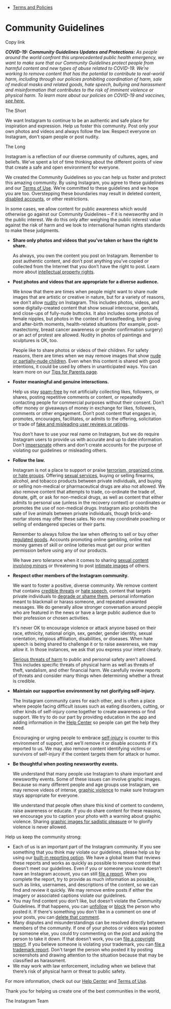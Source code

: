 *   [Terms and Policies](https://help.instagram.com/1417489251945243/?helpref=breadcrumb)

Community Guidelines
====================

Copy link

_**COVID-19: Community Guidelines Updates and Protections:** As people around the world confront this unprecedented public health emergency, we want to make sure that our Community Guidelines protect people from harmful content and new types of abuse related to COVID-19. We’re working to remove content that has the potential to contribute to real-world harm, including through our policies prohibiting coordination of harm, sale of medical masks and related goods, hate speech, bullying and harassment and misinformation that contributes to the risk of imminent violence or physical harm. To learn more about our policies on COVID-19 and vaccines, [see here.](https://help.instagram.com/697825587576762?helpref=faq_content)_

The Short

We want Instagram to continue to be an authentic and safe place for inspiration and expression. Help us foster this community. Post only your own photos and videos and always follow the law. Respect everyone on Instagram, don’t spam people or post nudity.

The Long

Instagram is a reflection of our diverse community of cultures, ages, and beliefs. We’ve spent a lot of time thinking about the different points of view that create a safe and open environment for everyone.

We created the Community Guidelines so you can help us foster and protect this amazing community. By using Instagram, you agree to these guidelines and our [Terms of Use](https://www.instagram.com/legal/terms). We’re committed to these guidelines and we hope you are too. Overstepping these boundaries may result in deleted content, [disabled accounts](https://help.instagram.com/366993040048856?helpref=faq_content), or other restrictions.

In some cases, we allow content for public awareness which would otherwise go against our Community Guidelines – if it is newsworthy and in the public interest. We do this only after weighing the public interest value against the risk of harm and we look to international human rights standards to make these judgments.

*   **Share only photos and videos that you’ve taken or have the right to share.**
    
    As always, you own the content you post on Instagram. Remember to post authentic content, and don’t post anything you’ve copied or collected from the Internet that you don’t have the right to post. Learn more about [intellectual property rights](https://help.instagram.com/126382350847838?helpref=faq_content).
    
*   **Post photos and videos that are appropriate for a diverse audience.**
    
    We know that there are times when people might want to share nude images that are artistic or creative in nature, but for a variety of reasons, we don’t allow [nudity](https://l.instagram.com/?u=https%3A%2F%2Fwww.facebook.com%2Fcommunitystandards%2Fadult_nudity_sexual_activity&e=AT2EjrgL8pPRRuubHRZoZmdFowwizZKkgaYmaK6J3vHmuxYdJdVr4eX0Y6pnZL3NaFvD3LoR6ilndNYMYVUAyFUieF_iggbuFCqq_Q7ITJcR9ObIkqK8D_ed5-tJq14wYJXxt6QY4y2GY5QreCqHzXi--Mum2d9lyLt3Jg) on Instagram. This includes photos, videos, and some digitally-created content that show sexual intercourse, genitals, and close-ups of fully-nude buttocks. It also includes some photos of female nipples, but photos in the context of breastfeeding, birth giving and after-birth moments, health-related situations (for example, post-mastectomy, breast cancer awareness or gender confirmation surgery) or an act of protest are allowed. Nudity in photos of paintings and sculptures is OK, too.
    
    People like to share photos or videos of their children. For safety reasons, there are times when we may remove images that show [nude or partially-nude children](https://l.instagram.com/?u=https%3A%2F%2Fwww.facebook.com%2Fcommunitystandards%2Fchild_nudity_sexual_exploitation&e=AT2EjrgL8pPRRuubHRZoZmdFowwizZKkgaYmaK6J3vHmuxYdJdVr4eX0Y6pnZL3NaFvD3LoR6ilndNYMYVUAyFUieF_iggbuFCqq_Q7ITJcR9ObIkqK8D_ed5-tJq14wYJXxt6QY4y2GY5QreCqHzXi--Mum2d9lyLt3Jg). Even when this content is shared with good intentions, it could be used by others in unanticipated ways. You can learn more on our [Tips for Parents page](https://help.instagram.com/154475974694511/?helpref=faq_content).
    
*   **Foster meaningful and genuine interactions.**
    
    Help us stay [spam-free](https://l.instagram.com/?u=https%3A%2F%2Fwww.facebook.com%2Fcommunitystandards%2Fspam&e=AT2EjrgL8pPRRuubHRZoZmdFowwizZKkgaYmaK6J3vHmuxYdJdVr4eX0Y6pnZL3NaFvD3LoR6ilndNYMYVUAyFUieF_iggbuFCqq_Q7ITJcR9ObIkqK8D_ed5-tJq14wYJXxt6QY4y2GY5QreCqHzXi--Mum2d9lyLt3Jg) by not artificially collecting likes, followers, or shares, posting repetitive comments or content, or repeatedly contacting people for commercial purposes without their consent. Don’t offer money or giveaways of money in exchange for likes, followers, comments or other engagement. Don’t post content that engages in, promotes, encourages, facilitates, or admits to the offering, solicitation or trade of [fake and misleading user reviews or ratings](https://l.instagram.com/?u=https%3A%2F%2Fwww.facebook.com%2Fcommunitystandards%2Ffraud_deception&e=AT2EjrgL8pPRRuubHRZoZmdFowwizZKkgaYmaK6J3vHmuxYdJdVr4eX0Y6pnZL3NaFvD3LoR6ilndNYMYVUAyFUieF_iggbuFCqq_Q7ITJcR9ObIkqK8D_ed5-tJq14wYJXxt6QY4y2GY5QreCqHzXi--Mum2d9lyLt3Jg).
    
    You don’t have to use your real name on Instagram, but we do require Instagram users to provide us with accurate and up to date information. Don't [impersonate](https://l.instagram.com/?u=https%3A%2F%2Fwww.facebook.com%2Fcommunitystandards%2Fmisrepresentation&e=AT2EjrgL8pPRRuubHRZoZmdFowwizZKkgaYmaK6J3vHmuxYdJdVr4eX0Y6pnZL3NaFvD3LoR6ilndNYMYVUAyFUieF_iggbuFCqq_Q7ITJcR9ObIkqK8D_ed5-tJq14wYJXxt6QY4y2GY5QreCqHzXi--Mum2d9lyLt3Jg) others and don't create accounts for the purpose of violating our guidelines or misleading others.
    
*   **Follow the law.**
    
    Instagram is not a place to support or praise [terrorism, organized crime, or hate groups](https://l.instagram.com/?u=https%3A%2F%2Fwww.facebook.com%2Fcommunitystandards%2Fdangerous_individuals_organizations&e=AT2EjrgL8pPRRuubHRZoZmdFowwizZKkgaYmaK6J3vHmuxYdJdVr4eX0Y6pnZL3NaFvD3LoR6ilndNYMYVUAyFUieF_iggbuFCqq_Q7ITJcR9ObIkqK8D_ed5-tJq14wYJXxt6QY4y2GY5QreCqHzXi--Mum2d9lyLt3Jg). Offering [sexual services](https://l.instagram.com/?u=https%3A%2F%2Fwww.facebook.com%2Fcommunitystandards%2Fsexual_solicitation&e=AT2EjrgL8pPRRuubHRZoZmdFowwizZKkgaYmaK6J3vHmuxYdJdVr4eX0Y6pnZL3NaFvD3LoR6ilndNYMYVUAyFUieF_iggbuFCqq_Q7ITJcR9ObIkqK8D_ed5-tJq14wYJXxt6QY4y2GY5QreCqHzXi--Mum2d9lyLt3Jg), buying or selling firearms, alcohol, and tobacco products between private individuals, and buying or selling non-medical or pharmaceutical drugs are also not allowed. We also remove content that attempts to trade, co-ordinate the trade of, donate, gift, or ask for non-medical drugs, as well as content that either admits to personal use (unless in the recovery context) or coordinates or promotes the use of non-medical drugs. Instagram also prohibits the sale of live animals between private individuals, though brick-and-mortar stores may offer these sales. No one may coordinate poaching or selling of endangered species or their parts.
    
    Remember to always follow the law when offering to sell or buy other [regulated goods](https://l.instagram.com/?u=https%3A%2F%2Fwww.facebook.com%2Fcommunitystandards%2Fregulated_goods&e=AT2EjrgL8pPRRuubHRZoZmdFowwizZKkgaYmaK6J3vHmuxYdJdVr4eX0Y6pnZL3NaFvD3LoR6ilndNYMYVUAyFUieF_iggbuFCqq_Q7ITJcR9ObIkqK8D_ed5-tJq14wYJXxt6QY4y2GY5QreCqHzXi--Mum2d9lyLt3Jg). Accounts promoting online gambling, online real money games of skill or online lotteries must get our prior written permission before using any of our products.
    
    We have zero tolerance when it comes to sharing [sexual content involving minors](https://l.instagram.com/?u=https%3A%2F%2Fwww.facebook.com%2Fcommunitystandards%2Fchild_nudity_sexual_exploitation&e=AT2EjrgL8pPRRuubHRZoZmdFowwizZKkgaYmaK6J3vHmuxYdJdVr4eX0Y6pnZL3NaFvD3LoR6ilndNYMYVUAyFUieF_iggbuFCqq_Q7ITJcR9ObIkqK8D_ed5-tJq14wYJXxt6QY4y2GY5QreCqHzXi--Mum2d9lyLt3Jg) or threatening to post [intimate images](https://l.instagram.com/?u=https%3A%2F%2Fwww.facebook.com%2Fcommunitystandards%2Fsexual_exploitation_adults&e=AT2EjrgL8pPRRuubHRZoZmdFowwizZKkgaYmaK6J3vHmuxYdJdVr4eX0Y6pnZL3NaFvD3LoR6ilndNYMYVUAyFUieF_iggbuFCqq_Q7ITJcR9ObIkqK8D_ed5-tJq14wYJXxt6QY4y2GY5QreCqHzXi--Mum2d9lyLt3Jg) of others.
    
*   **Respect other members of the Instagram community.**
    
    We want to foster a positive, diverse community. We remove content that contains [credible threats](https://l.instagram.com/?u=https%3A%2F%2Fwww.facebook.com%2Fcommunitystandards%2Fcredible_violence&e=AT2EjrgL8pPRRuubHRZoZmdFowwizZKkgaYmaK6J3vHmuxYdJdVr4eX0Y6pnZL3NaFvD3LoR6ilndNYMYVUAyFUieF_iggbuFCqq_Q7ITJcR9ObIkqK8D_ed5-tJq14wYJXxt6QY4y2GY5QreCqHzXi--Mum2d9lyLt3Jg) or [hate speech](https://l.instagram.com/?u=https%3A%2F%2Fwww.facebook.com%2Fcommunitystandards%2Fhate_speech&e=AT2EjrgL8pPRRuubHRZoZmdFowwizZKkgaYmaK6J3vHmuxYdJdVr4eX0Y6pnZL3NaFvD3LoR6ilndNYMYVUAyFUieF_iggbuFCqq_Q7ITJcR9ObIkqK8D_ed5-tJq14wYJXxt6QY4y2GY5QreCqHzXi--Mum2d9lyLt3Jg), content that targets private individuals to [degrade or shame them](https://l.instagram.com/?u=https%3A%2F%2Fwww.facebook.com%2Fcommunitystandards%2Fbullying&e=AT2EjrgL8pPRRuubHRZoZmdFowwizZKkgaYmaK6J3vHmuxYdJdVr4eX0Y6pnZL3NaFvD3LoR6ilndNYMYVUAyFUieF_iggbuFCqq_Q7ITJcR9ObIkqK8D_ed5-tJq14wYJXxt6QY4y2GY5QreCqHzXi--Mum2d9lyLt3Jg), personal information meant to blackmail or harass someone, and repeated unwanted messages. We do generally allow stronger conversation around people who are featured in the news or have a large public audience due to their profession or chosen activities.
    
    It's never OK to encourage violence or attack anyone based on their race, ethnicity, national origin, sex, gender, gender identity, sexual orientation, religious affiliation, disabilities, or diseases. When hate speech is being shared to challenge it or to raise awareness, we may allow it. In those instances, we ask that you express your intent clearly.
    
    [Serious threats of harm](https://l.instagram.com/?u=https%3A%2F%2Fwww.facebook.com%2Fcommunitystandards%2Fcredible_violence&e=AT2EjrgL8pPRRuubHRZoZmdFowwizZKkgaYmaK6J3vHmuxYdJdVr4eX0Y6pnZL3NaFvD3LoR6ilndNYMYVUAyFUieF_iggbuFCqq_Q7ITJcR9ObIkqK8D_ed5-tJq14wYJXxt6QY4y2GY5QreCqHzXi--Mum2d9lyLt3Jg) to public and personal safety aren't allowed. This includes specific threats of physical harm as well as threats of theft, vandalism, and other financial harm. We carefully review reports of threats and consider many things when determining whether a threat is credible.
    
*   **Maintain our supportive environment by not glorifying self-injury.**
    
    The Instagram community cares for each other, and is often a place where people facing difficult issues such as eating disorders, cutting, or other kinds of self-injury come together to create awareness or find support. We try to do our part by providing education in the app and adding information in the [Help Center](https://help.instagram.com/) so people can get the help they need.
    
    Encouraging or urging people to embrace [self-injury](https://l.instagram.com/?u=https%3A%2F%2Fwww.facebook.com%2Fcommunitystandards%2Fsuicide_self_injury_violence&e=AT2EjrgL8pPRRuubHRZoZmdFowwizZKkgaYmaK6J3vHmuxYdJdVr4eX0Y6pnZL3NaFvD3LoR6ilndNYMYVUAyFUieF_iggbuFCqq_Q7ITJcR9ObIkqK8D_ed5-tJq14wYJXxt6QY4y2GY5QreCqHzXi--Mum2d9lyLt3Jg) is counter to this environment of support, and we’ll remove it or disable accounts if it’s reported to us. We may also remove content identifying victims or survivors of self-injury if the content targets them for attack or humor.
    
*   **Be thoughtful when posting newsworthy events.**
    
    We understand that many people use Instagram to share important and newsworthy events. Some of these issues can involve graphic images. Because so many different people and age groups use Instagram, we may remove videos of intense, [graphic violence](https://l.instagram.com/?u=https%3A%2F%2Fwww.facebook.com%2Fcommunitystandards%2Fgraphic_violence&e=AT2EjrgL8pPRRuubHRZoZmdFowwizZKkgaYmaK6J3vHmuxYdJdVr4eX0Y6pnZL3NaFvD3LoR6ilndNYMYVUAyFUieF_iggbuFCqq_Q7ITJcR9ObIkqK8D_ed5-tJq14wYJXxt6QY4y2GY5QreCqHzXi--Mum2d9lyLt3Jg) to make sure Instagram stays appropriate for everyone.
    
    We understand that people often share this kind of content to condemn, raise awareness or educate. If you do share content for these reasons, we encourage you to caption your photo with a warning about graphic violence. Sharing [graphic images for sadistic pleasure](https://l.instagram.com/?u=https%3A%2F%2Fwww.facebook.com%2Fcommunitystandards%2Fcruel_insensitive&e=AT2EjrgL8pPRRuubHRZoZmdFowwizZKkgaYmaK6J3vHmuxYdJdVr4eX0Y6pnZL3NaFvD3LoR6ilndNYMYVUAyFUieF_iggbuFCqq_Q7ITJcR9ObIkqK8D_ed5-tJq14wYJXxt6QY4y2GY5QreCqHzXi--Mum2d9lyLt3Jg) or to glorify violence is never allowed.
    

Help us keep the community strong:

*   Each of us is an important part of the Instagram community. If you see something that you think may violate our guidelines, please help us by using our [built-in reporting option](https://help.instagram.com/165828726894770?helpref=faq_content). We have a global team that reviews these reports and works as quickly as possible to remove content that doesn’t meet our guidelines. Even if you or someone you know doesn’t have an Instagram account, you can still [file a report](https://help.instagram.com/contact/383679321740945). When you complete the report, try to provide as much information as possible, such as links, usernames, and descriptions of the content, so we can find and review it quickly. We may remove entire posts if either the imagery or associated captions violate our guidelines.
*   You may find content you don’t like, but doesn’t violate the Community Guidelines. If that happens, you can [unfollow](https://help.instagram.com/286340048138725?helpref=faq_content) or [block](https://help.instagram.com/426700567389543/?helpref=faq_content) the person who posted it. If there's something you don't like in a comment on one of your posts, you can [delete that comment](https://help.instagram.com/289098941190483?helpref=faq_content).
*   Many disputes and misunderstandings can be resolved directly between members of the community. If one of your photos or videos was posted by someone else, you could try commenting on the post and asking the person to take it down. If that doesn’t work, you can [file a copyright report](https://help.instagram.com/126382350847838?helpref=faq_content). If you believe someone is violating your trademark, you can [file a trademark report](https://help.instagram.com/222826637847963?helpref=faq_content). Don't target the person who posted it by posting screenshots and drawing attention to the situation because that may be classified as harassment.
*   We may work with law enforcement, including when we believe that there’s risk of physical harm or threat to public safety.

For more information, check out our [Help Center](https://help.instagram.com/) and [Terms of Use](https://l.instagram.com/?u=http%3A%2F%2Finstagram.com%2Flegal%2Fterms%2F%23&e=AT2EjrgL8pPRRuubHRZoZmdFowwizZKkgaYmaK6J3vHmuxYdJdVr4eX0Y6pnZL3NaFvD3LoR6ilndNYMYVUAyFUieF_iggbuFCqq_Q7ITJcR9ObIkqK8D_ed5-tJq14wYJXxt6QY4y2GY5QreCqHzXi--Mum2d9lyLt3Jg).

Thank you for helping us create one of the best communities in the world,

The Instagram Team